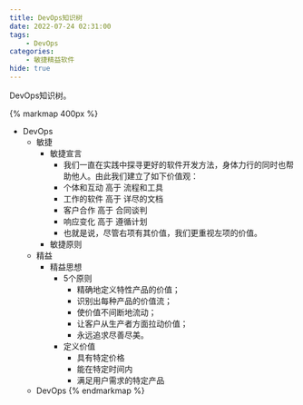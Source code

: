 ```yaml
---
title: DevOps知识树   
date: 2022-07-24 02:31:00  
tags: 
    - DevOps
categories: 
    - 敏捷精益软件
hide: true  
---
```


DevOps知识树。
<!-- more -->

{% markmap 400px %}
- DevOps
    - 敏捷
        - 敏捷宣言
            - 我们一直在实践中探寻更好的软件开发方法，身体力行的同时也帮助他人。由此我们建立了如下价值观：
            - 个体和互动 高于 流程和工具
            - 工作的软件 高于 详尽的文档
            - 客户合作 高于 合同谈判
            - 响应变化 高于 遵循计划
            - 也就是说，尽管右项有其价值，我们更重视左项的价值。
        - 敏捷原则 
    - 精益
        - 精益思想
            - 5个原则
                - 精确地定义特性产品的价值；
                - 识别出每种产品的价值流；
                - 使价值不间断地流动；
                - 让客户从生产者方面拉动价值；
                - 永远追求尽善尽美。
            - 定义价值
                - 具有特定价格
                - 能在特定时间内
                - 满足用户需求的特定产品
    - DevOps
{% endmarkmap %}